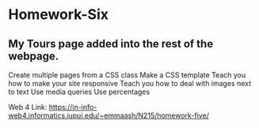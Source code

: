 # Homework-Six

## My Tours page added into the rest of the webpage.

Create multiple pages from a CSS class
Make a CSS template
Teach you how to make your site responsive
Teach you how to deal with images next to text
Use media queries
Use percentages

Web 4 Link: https://in-info-web4.informatics.iupui.edu/~emmaash/N215/homework-five/
